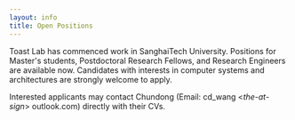 ```yaml
---
layout: info
title: Open Positions
---
```


<p>Toast Lab has commenced work in SanghaiTech University.
Positions for Master's students, Postdoctoral Research Fellows, and Research Engineers are
available now. Candidates with interests in computer systems and architectures
are strongly welcome to apply.</p>

<p>Interested applicants may contact Chundong (Email: cd_wang <<i>the-at-sign</i>> outlook.com)
directly with their CVs.</p>
